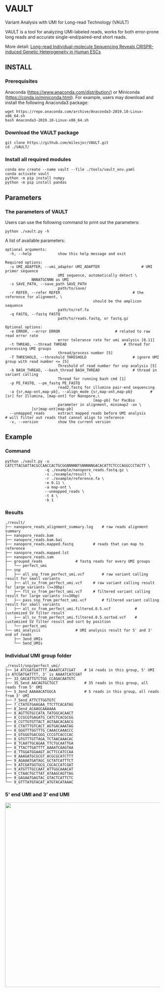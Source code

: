# VAULT
 Variant Analysis with UMI for Long-read Technology (VAULT)

VAULT is a tool for analyzing UMI-labeled reads, works for both error-prone long reads and accurate single-end/paired-end short reads.

More detail: [Long-read Individual-molecule Sequencing Reveals CRISPR-induced Genetic Heterogeneity in Human ESCs](https://www.biorxiv.org/content/10.1101/2020.02.10.942151v1)

## INSTALL  
### Prerequisites
Anaconda (https://www.anaconda.com/distribution/) or Miniconda (https://conda.io/miniconda.html).
For example, users may download and install the following Anaconda3 package:
```
wget https://repo.anaconda.com/archive/Anaconda3-2019.10-Linux-x86_64.sh
bash Anaconda3-2019.10-Linux-x86_64.sh
```

### Download the VAULT package
```
git clone https://github.com/milesjor/VAULT.git
cd ./VAULT/
```

### Install all required modules
```
conda env create --name vault --file ./tools/vault_env.yaml
conda activate vault
python -m pip install numpy
python -m pip install pandas
```

## Parameters

### The parameters of VAULT
Users can use the following command to print out the parameters:
```
python ./vault.py -h
```

A list of available parameters:
```
optional arguments:
  -h, --help            show this help message and exit

Required options:
  -u UMI_ADAPTER, --umi_adapter UMI_ADAPTER    			      # UMI primer sequence
                        UMI sequence, automatically detect \
			NNNATGCNNN as UMI  
  -s SAVE_PATH, --save_path SAVE_PATH
                        path/to/save/
  -r REFER, --refer REFER             				      # the reference for alignment, \
								        should be the amplicon sequence
                        path/to/ref.fa  
  -q FASTQ, --fastq FASTQ
                        path/to/reads.fastq, or fastq.gz

Optional options:
  -e ERROR, --error ERROR					      # related to raw read error rate
                        error tolerance rate for umi analysis [0.11]  
  -t THREAD, --thread THREAD					      # thread for processing UMI groups
                        thread/process number [5]		      
  -T THRESHOLD, --threshold THRESHOLD				      # ignore UMI group with read number <= [5]
                        Threshold of read number for snp analysis [5]
  -b BASH_THREAD, --bash_thread BASH_THREAD			      # thread in variant calling
                        Thread for running bash cmd [1]  	      
  -p PE_FASTQ, --pe_fastq PE_FASTQ
                        read2.fastq for illumina pair-end sequencing  
  -a {sr,map-ont,map-pb}, --align_mode {sr,map-ont,map-pb}	      # [sr] for Illumina, [map-ont] for Nanopore,\
								        [map-pb] for PacBio
                        parameter in alignment, minimap2 -ax \
			[sr|map-ont|map-pb]
  --unmapped_reads      extract mapped reads before UMI analysis      # will filter out reads that cannot align to reference
  -v, --version         show the current version
```

## Example

### Command
```
python ./vault.py -u CATCTTACGATTACGCCAACCACTGCGGNNNNNTGNNNNNGACACATTCTCCCAGGCCCTACTT \
                  -q ./example/nanopore_reads.fastq.gz \
                  -s ./example/result \
                  -r ./example/reference.fa \
                  -e 0.11 \
                  -a map-ont \
                  --unmapped_reads \
                  -t 4 \
                  -b 1
```

### Results
```
./result/
├── nanopore_reads_alignment_summary.log    # raw reads alignment summary
├── nanopore_reads.bam
├── nanopore_reads.bam.bai
├── nanopore_reads.mapped.fastq		    # reads that can map to reference
├── nanopore_reads.mapped.lst
├── nanopore_reads.sam
├── grouped_reads			    # fastq reads for every UMI groups
│   └── perfect_umi
├── snp
│   ├── all_snp_from_perfect_umi.vcf	    # raw variant calling result for small variants
│   ├── all_sv_from_perfect_umi.vcf	    # raw variant calling result for large variants (>=30bp)
│   ├── flt_sv_from_perfect_umi.vcf	    # filtered variant calling result for large variants (>=30bp)
│   ├── pass_snp_from_perfect_umi.vcf	    # filtered variant calling result for small variants
│   ├── all_sv_from_perfect_umi.filtered.0.5.vcf           # customized SV filter result
│   ├── all_sv_from_perfect_umi.filtered.0.5.sorted.vcf    # customized SV filter result and sort by position
│   └── perfect_umi
└── umi_analysis 			    # UMI analysis result for 5' and 3' end of reads
    ├── 3end_UMIs
    └── 5end_UMIs
```

### Individual UMI group folder
```
./result/snp/perfect_umi/
├── 14_ATCGATGATTTT_AAAATCATCGAT    # 14 reads in this group, 5' UMI is ATCGATGATTTT, 3' is AAAATCATCGAT
├── 33_GACATTGTCTGG_CCAGACAATGTC
├── 35_5end_AACAGTGCTGCT            # 35 reads in this group, all reads from 5' UMI
├── 5_3end_AAAAACATGGCA             # 5 reads in this group, all reads from 3' UMI
├── 7_5end_ATTCTTGGTGTC
├── 7_CTATGTGAAGAA_TTCTTCACATAG
├── 8_3end_ACAAGCAAAAAA
├── 8_AGTTGTGCCATA_TATGGCACAACT
├── 8_CCGCGTGAGATG_CATCTCACGCGG
├── 8_CGTTGTGTTACT_AGTAACACAACG
├── 8_CTATTTGTCACT_AGTGACAAATAG
├── 8_GGGTTTGGTTTG_CAAACCAAACCC
├── 8_GTGGGTGACGGG_CCCGTCACCCAC
├── 8_GTGTTTGTTAGA_TCTAACAAACAC
├── 8_TCAATTGCAGAA_TTCTGCAATTGA
├── 8_TTACTTGATTTT_AAAATCAAGTAA
├── 8_TTGGATGGAAGT_ACTTCCATCCAA
├── 9_AAAGATGCGCGT_ACGCGCATCTTT
├── 9_AGAAATGATAGC_GCTATCATTTCT
├── 9_ATCGATGGTGCG_CGCACCATCGAT
├── 9_ATGTTTGCCAAT_ATTGGCAAACAT
├── 9_CTAACTGCTTAT_ATAAGCAGTTAG
├── 9_GAGAATGAGTAC_GTACTCATTCTC
└── 9_GTTTATGTACAT_ATGTACATAAAC
```

### 5' end UMI and 3' end UMI
<p align="center">
<img src="https://github.com/milesjor/VAULT/tree/master/example/pic/connect_two_end_umi.png" width="600"/>
</p>
